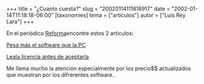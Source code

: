 +++
title = "¿Cuanto cuesta?"
slug = "20020114111818917"
date = "2002-01-14T11:18:18-06:00"
[taxonomies]
tema = ["articulos"]
autor = ["Luis Rey Lara"]
+++

En el periódico [Reforma](http://www.reforma.com)encontre estos 2 articulos:

[Pesa más el software que la
PC](http://www.reforma.com/tecnologia/articulo/159490/)

[Leala licencia antes de
aceptarla](http://www.reforma.com/tecnologia/articulo/159491/)

Me llama mucho la atención especialmente por los precio$$ actualizados que
muestran por los difrerentes software..
